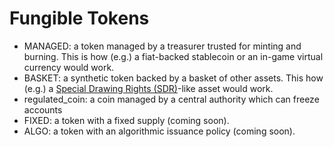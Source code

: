 # Fungible Tokens

* MANAGED: a token managed by a treasurer trusted for minting and burning. This is how (e.g.) a fiat-backed stablecoin or an in-game virtual currency would work.
* BASKET: a synthetic token backed by a basket of other assets. This how (e.g.) a [Special Drawing Rights (SDR)](https://www.imf.org/en/About/Factsheets/Sheets/2016/08/01/14/51/Special-Drawing-Right-SDR)-like asset would work.
* regulated_coin: a coin managed by a central authority which can freeze accounts
* FIXED: a token with a fixed supply (coming soon).
* ALGO: a token with an algorithmic issuance policy (coming soon).
